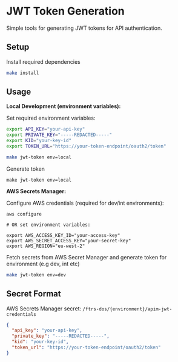 # JWT Token Generation

Simple tools for generating JWT tokens for API authentication.

## Setup
Install required dependencies
```bash
make install
```

## Usage

**Local Development (environment variables):**

Set required environment variables:
```bash
export API_KEY="your-api-key"
export PRIVATE_KEY="-----REDACTED-----"
export KID="your-key-id"
export TOKEN_URL="https://your-token-endpoint/oauth2/token"

make jwt-token env=local
```
Generate token
```
make jwt-token env=local
```

**AWS Secrets Manager:**

Configure AWS credentials (required for dev/int environments):

```
aws configure

# OR set environment variables:

export AWS_ACCESS_KEY_ID="your-access-key"
export AWS_SECRET_ACCESS_KEY="your-secret-key"
export AWS_REGION="eu-west-2"
```

Fetch secrets from AWS Secret Manager and generate token for environment (e.g dev, int etc)
```bash
make jwt-token env=dev
```

## Secret Format

AWS Secrets Manager secret: `/ftrs-dos/{environment}/apim-jwt-credentials`

```json
{
  "api_key": "your-api-key",
  "private_key": "-----REDACTED-----",
  "kid": "your-key-id",
  "token_url": "https://your-token-endpoint/oauth2/token"
}
```
